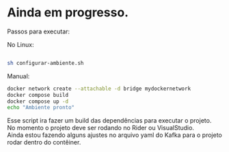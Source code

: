# Ainda em progresso.

Passos para executar:

No Linux:
```bash

sh configurar-ambiente.sh

```
Manual:
```bash
docker network create --attachable -d bridge mydockernetwork
docker compose build
docker compose up -d
echo "Ambiente pronto"

```

Esse script ira fazer um build das dependências para executar o projeto.\
No momento o projeto deve ser rodando no Rider ou VisualStudio.\
Ainda estou fazendo alguns ajustes no arquivo yaml do Kafka para o projeto rodar dentro do contêiner.


